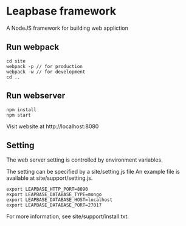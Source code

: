 Leapbase framework
==================

A NodeJS framework for building web appliction

Run webpack
-----------

```
cd site
webpack -p // for production
webpack -w // for development
cd ..
```

Run webserver
-------------

```
npm install 
npm start
```

Visit website at  http://localhost:8080


Setting
-------

The web server setting is controlled by environment variables.

The setting can be specified by a site/setting.js file 
An example file is available at site/support/setting.js.

```
export LEAPBASE_HTTP_PORT=8090
export LEAPBASE_DATABASE_TYPE=mongo
export LEAPBASE_DATABASE_HOST=localhost
export LEAPBASE_DATABASE_PORT=27017
```

For more information, see site/support/install.txt.


